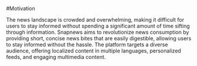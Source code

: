 #Motivation 

The news landscape is crowded and overwhelming, making it difficult for users to stay informed without spending a significant amount of time sifting through information. Snapnews aims to revolutionize news consumption by providing short, concise news bites that are easily digestible, allowing users to stay informed without the hassle. The platform targets a diverse audience, offering localized content in multiple languages, personalized feeds, and engaging multimedia content.

